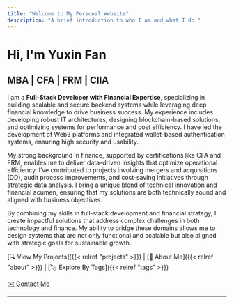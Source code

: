 ```yaml
---
title: "Welcome to My Personal Website"
description: "A brief introduction to who I am and what I do."
---
```


# Hi, I'm Yuxin Fan

## MBA | CFA | FRM | CIIA

I am a **Full-Stack Developer with Financial Expertise**, specializing in building scalable and secure backend systems while leveraging deep financial knowledge to drive business success. My experience includes developing robust IT architectures, designing blockchain-based solutions, and optimizing systems for performance and cost efficiency. I have led the development of Web3 platforms and integrated wallet-based authentication systems, ensuring high security and usability.

My strong background in finance, supported by certifications like CFA and FRM, enables me to deliver data-driven insights that optimize operational efficiency. I’ve contributed to projects involving mergers and acquisitions (DD), audit process improvements, and cost-saving initiatives through strategic data analysis. I bring a unique blend of technical innovation and financial acumen, ensuring that my solutions are both technically sound and aligned with business objectives.

By combining my skills in full-stack development and financial strategy, I create impactful solutions that address complex challenges in both technology and finance. My ability to bridge these domains allows me to design systems that are not only functional and scalable but also aligned with strategic goals for sustainable growth.

[🔍 View My Projects]({{< relref "projects" >}}) | [👤 About Me]({{< relref "about" >}}) | [🏷️ Explore By Tags]({{< relref "tags" >}})

[✉️ Contact Me](mailto:fan.yuxin@outlook.com)

---
